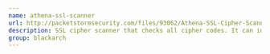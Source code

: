 ```yaml
---
name: athena-ssl-scanner
url: http://packetstormsecurity.com/files/93062/Athena-SSL-Cipher-Scanner.html
description: SSL cipher scanner that checks all cipher codes. It can identify about 150 different ciphers. URL : http://packetstormsecurity.com/files/93062/Athena-SSL-Cipher-Scanner.html Groups : blackarch blackarch-scanner blackarch-crypto
group: blackarch
---
```

